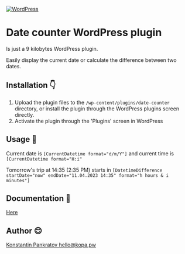 [![WordPress](https://img.shields.io/badge/WordPress-%23117AC9.svg?style=flat&logo=WordPress&logoColor=white)](https://wordpress.org/plugins/date-counter/)

<h1>Date counter WordPress plugin</h1>
<p>Is just a 9 kilobytes WordPress plugin.</p>
<p>Easily display the current date or calculate the difference between two dates.</p>


## Installation 👇

1. Upload the plugin files to the `/wp-content/plugins/date-counter` directory, or install the plugin through the WordPress plugins screen directly.
2. Activate the plugin through the 'Plugins' screen in WordPress

## Usage 🤔
Current date is `[CurrentDatetime format="d/m/Y"]` and current time is `[CurrentDatetime format="H:i"`

Tomorrow's trip at 14:35 (2:35 PM) starts in  `[DatetimeDifference startDate="now" endDate="11.04.2023 14:35" format="h hours & i minutes"]`

## Documentation 📑
[Here](https://date-counter.kopa.pw/)

## Author 😊
[Konstantin Pankratov hello@kopa.pw](http://kopa.pw/)